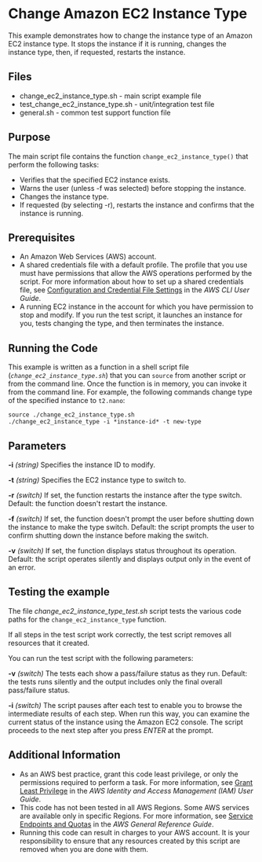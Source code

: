 <!--
Copyright Amazon.com, Inc. or its affiliates. All Rights Reserved.
This file is licensed under the Apache License, Version 2.0 (the "License").

You may not use this file except in compliance with the License. A copy of
the License is located at http://aws.amazon.com/apache2.0/.

This file is distributed on an "AS IS" BASIS, WITHOUT WARRANTIES OR
CONDITIONS OF ANY KIND, either express or implied. See the License for the
specific language governing permissions and limitations under the License.
-->

# Change Amazon EC2 Instance Type

This example demonstrates how to change the instance type of an Amazon EC2
instance type. It stops the instance if it is running, changes the instance
type, then, if requested, restarts the instance.

## Files
  * change_ec2_instance_type.sh - main script example file
  * test_change_ec2_instance_type.sh - unit/integration test file
  * general.sh - common test support function file

## Purpose
The main script file contains the function `change_ec2_instance_type()` that perform the following tasks:

 * Verifies that the specified EC2 instance exists.
 * Warns the user (unless -f was selected) before stopping the instance.
 * Changes the instance type.
 * If requested (by selecting -r), restarts the instance and confirms that the instance is running.

## Prerequisites

 * An Amazon Web Services (AWS) account.
 * A shared credentials file with a default profile. The profile that you use must have permissions that allow the AWS operations performed by the script. For more information about how to set up a shared credentials file, see [Configuration and Credential File Settings](https://docs.aws.amazon.com/cli/latest/userguide/cli-configure-files.html) in the _AWS CLI User Guide_.
 * A running EC2 instance in the account for which you have permission to stop and modify. If you run the test script, it launches an instance for you, tests changing the type, and then terminates the instance. 

## Running the Code
This example is written as a function in a shell script file (*`change_ec2_instance_type.sh`*) that you can `source` from another script or from the command line. Once the function is in memory, you can invoke it from the command line. For example, the following commands change type of the specified instance to `t2.nano`:

```
source ./change_ec2_instance_type.sh
./change_ec2_instance_type -i *instance-id* -t new-type
```

## Parameters

**-i** *(string)* Specifies the instance ID to modify.

**-t** *(string)* Specifies the EC2 instance type to switch to.

**-r** *(switch)* If set, the function restarts the instance after the type switch. Default: the function doesn't restart the instance.

**-f** *(switch)* If set, the function doesn't prompt the user before shutting down the instance to make the type switch. Default: the script prompts the user to confirm shutting down the instance before making the switch.

**-v** *(switch)* If set, the function displays status throughout its operation. Default: the script operates silently and displays output only in the event of an error.

## Testing the example
The file *change_ec2_instance_type_test.sh* script tests the various code paths for the `change_ec2_instance_type` function.

If all steps in the test script work correctly, the test script removes all resources that it created.

You can run the test script with the following parameters:

**-v** *(switch)* The tests each show a pass/failure status as they run. Default: the tests runs silently and the output includes only the final overall pass/failure status.

**-i** *(switch)* The script pauses after each test to enable you to browse the intermediate results of each step. When run this way, you can examine the current status of the instance using the Amazon EC2 console. The script  proceeds to the next step after you press *ENTER* at the prompt.

## Additional Information

 * As an AWS best practice, grant this code least privilege, or only the permissions required to perform a task. For more information, see [Grant Least Privilege](https://docs.aws.amazon.com/IAM/latest/UserGuide/best-practices.html#grant-least-privilege) in the _AWS Identity and Access Management (IAM) User Guide_.
 * This code has not been tested in all AWS Regions. Some AWS services are available only in specific Regions. For more information, see [Service Endpoints and Quotas](https://docs.aws.amazon.com/general/latest/gr/aws-service-information.html) in the _AWS General Reference Guide_.
 * Running this code can result in charges to your AWS account. It is your responsibility to ensure that any resources created by this script are removed when you are done with them.
